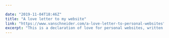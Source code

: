 ```yaml
---
 
date: "2019-11-04T18:46Z"
title: "A love letter to my website"
link: "https://www.vanschneider.com/a-love-letter-to-personal-websites"
excerpt: "This is a declaration of love for personal websites, written from years of thinking on the subject, reviewing thousands of portfolios, building websites for friends and bookmarking those of strangers. It’s a subject I’m so passionate about, I built my business on it."
---
```

